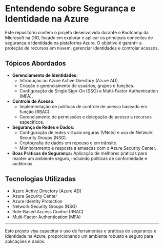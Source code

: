 # Entendendo sobre Segurança e Identidade na Azure

Este repositório contém o projeto desenvolvido durante o Bootcamp da Microsoft na DIO, focado em explorar e aplicar os principais conceitos de segurança e identidade na plataforma Azure. O objetivo é garantir a proteção de recursos em nuvem, gerenciar identidades e controlar acessos.

## Tópicos Abordados

- **Gerenciamento de Identidades:**
  - Introdução ao Azure Active Directory (Azure AD).
  - Criação e gerenciamento de usuários, grupos e funções.
  - Configuração de Single Sign-On (SSO) e Multi-Factor Authentication (MFA).
- **Controle de Acesso:**
  - Implementação de políticas de controle de acesso baseado em função (RBAC).
  - Gerenciamento de permissões e delegação de acesso a recursos específicos.
- **Segurança de Redes e Dados:**
  - Configuração de redes virtuais seguras (VNets) e uso de Network Security Groups (NSG).
  - Criptografia de dados em repouso e em trânsito.
  - Monitoramento e resposta a ameaças com o Azure Security Center.
- **Boas Práticas de Segurança:** Aplicação de melhores práticas para manter um ambiente seguro, incluindo políticas de conformidade e auditorias.

## Tecnologias Utilizadas

- Azure Active Directory (Azure AD)
- Azure Security Center
- Azure Identity Protection
- Network Security Groups (NSG)
- Role-Based Access Control (RBAC)
- Multi-Factor Authentication (MFA)

---

Este projeto visa capacitar o uso de ferramentas e práticas de segurança e identidade na Azure, proporcionando um ambiente robusto e seguro para aplicações e dados.
